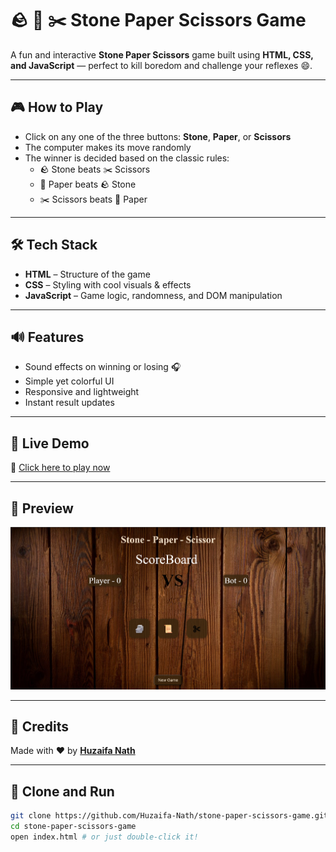 # 🪨 📄 ✂️ Stone Paper Scissors Game

A fun and interactive **Stone Paper Scissors** game built using **HTML, CSS, and JavaScript** — perfect to kill boredom and challenge your reflexes 😄.

---

## 🎮 How to Play

- Click on any one of the three buttons: **Stone**, **Paper**, or **Scissors**
- The computer makes its move randomly
- The winner is decided based on the classic rules:
  - 🪨 Stone beats ✂️ Scissors
  - 📄 Paper beats 🪨 Stone
  - ✂️ Scissors beats 📄 Paper

---

## 🛠️ Tech Stack

- **HTML** – Structure of the game
- **CSS** – Styling with cool visuals & effects
- **JavaScript** – Game logic, randomness, and DOM manipulation

---

## 🔊 Features

- Sound effects on winning or losing 🎧
- Simple yet colorful UI
- Responsive and lightweight
- Instant result updates

---

## 🚀 Live Demo

🔗 [Click here to play now](https://huzaifa-nath.github.io/stone-paper-scissors-game)

---

## 📸 Preview

![Game Screenshot](./assets/screenshot.png)

---

## 🙌 Credits

Made with ❤️ by **[Huzaifa Nath](https://github.com/Huzaifa-Nath)**

---

## 📁 Clone and Run

```bash
git clone https://github.com/Huzaifa-Nath/stone-paper-scissors-game.git
cd stone-paper-scissors-game
open index.html # or just double-click it!
